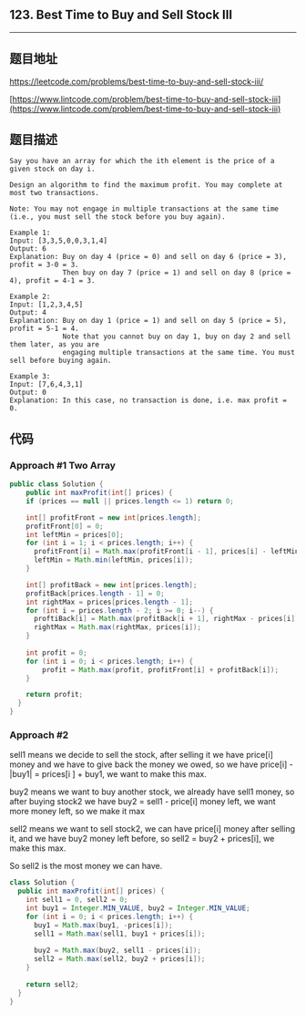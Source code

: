 ## 123. Best Time to Buy and Sell Stock III

----
## 题目地址

https://leetcode.com/problems/best-time-to-buy-and-sell-stock-iii/

[https://www.lintcode.com/problem/best-time-to-buy-and-sell-stock-iii](https://www.lintcode.com/problem/best-time-to-buy-and-sell-stock-iii)

## 题目描述

```text
Say you have an array for which the ith element is the price of a given stock on day i.

Design an algorithm to find the maximum profit. You may complete at most two transactions.

Note: You may not engage in multiple transactions at the same time (i.e., you must sell the stock before you buy again).

Example 1:
Input: [3,3,5,0,0,3,1,4]
Output: 6
Explanation: Buy on day 4 (price = 0) and sell on day 6 (price = 3), profit = 3-0 = 3.
             Then buy on day 7 (price = 1) and sell on day 8 (price = 4), profit = 4-1 = 3.

Example 2:
Input: [1,2,3,4,5]
Output: 4
Explanation: Buy on day 1 (price = 1) and sell on day 5 (price = 5), profit = 5-1 = 4.
             Note that you cannot buy on day 1, buy on day 2 and sell them later, as you are
             engaging multiple transactions at the same time. You must sell before buying again.

Example 3:
Input: [7,6,4,3,1]
Output: 0
Explanation: In this case, no transaction is done, i.e. max profit = 0.
```

## 代码

### Approach #1 Two Array

```java
public class Solution {
    public int maxProfit(int[] prices) {
    if (prices == null || prices.length <= 1) return 0;

    int[] profitFront = new int[prices.length];
    profitFront[0] = 0;
    int leftMin = prices[0];
    for (int i = 1; i < prices.length; i++) {
      profitFront[i] = Math.max(profitFront[i - 1], prices[i] - leftMin);
      leftMin = Math.min(leftMin, prices[i]);
    }

    int[] profitBack = new int[prices.length];
    profitBack[prices.length - 1] = 0;
    int rightMax = prices[prices.length - 1];
    for (int i = prices.length - 2; i >= 0; i--) {
      proftiBack[i] = Math.max(profitBack[i + 1], rightMax - prices[i]);
      rightMax = Math.max(rightMax, prices[i]);
    }
      
    int profit = 0;
    for (int i = 0; i < prices.length; i++) {
        profit = Math.max(profit, profitFront[i] + profitBack[i]);
    }

    return profit;
  }
}
```

### Approach #2 

sell1 means we decide to sell the stock, after selling it we have price[i] money and we have to give back the money we owed, so we have price[i] - |buy1| = prices[i ] + buy1, we want to make this max.

buy2 means we want to buy another stock, we already have sell1 money, so after buying stock2 we have buy2 = sell1 - price[i] money left, we want more money left, so we make it max

sell2 means we want to sell stock2, we can have price[i] money after selling it, and we have buy2 money left before, so sell2 = buy2 + prices[i], we make this max.

So sell2 is the most money we can have.

```java
class Solution {
  public int maxProfit(int[] prices) {
    int sell1 = 0, sell2 = 0;
    int buy1 = Integer.MIN_VALUE, buy2 = Integer.MIN_VALUE;
    for (int i = 0; i < prices.length; i++) {
      buy1 = Math.max(buy1, -prices[i]);
      sell1 = Math.max(sell1, buy1 + prices[i]);
      
      buy2 = Math.max(buy2, sell1 - prices[i]);
      sell2 = Math.max(sell2, buy2 + prices[i]);
    }
    
    return sell2;
  }
}
```























